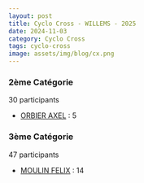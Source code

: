 ```yaml
---
layout: post
title: Cyclo Cross - WILLEMS - 2025
date: 2024-11-03
category: Cyclo Cross
tags: cyclo-cross
image: assets/img/blog/cx.png
---
```


### 2ème Catégorie
30 participants
- [ORBIER AXEL](https://teamspecializedlille.cc/coureurs/orbieraxel) : 5

### 3ème Catégorie
47 participants
- [MOULIN FELIX](https://teamspecializedlille.cc/coureurs/moulinfelix) : 14
